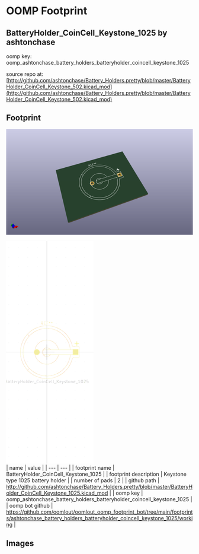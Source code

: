 # OOMP Footprint  
## BatteryHolder_CoinCell_Keystone_1025  by ashtonchase  
  
oomp key: oomp_ashtonchase_battery_holders_batteryholder_coincell_keystone_1025  
  
source repo at: [http://github.com/ashtonchase/Battery_Holders.pretty/blob/master/BatteryHolder_CoinCell_Keystone_502.kicad_mod](http://github.com/ashtonchase/Battery_Holders.pretty/blob/master/BatteryHolder_CoinCell_Keystone_502.kicad_mod)  
## Footprint  
  
[![working_kicad_pcb_3d.png](working_kicad_pcb_3d_600.png)](working_kicad_pcb_3d.png)  
  
[![working.png](working_600.png)](working.png)  
| name | value | 
| --- | --- | 
| footprint name | BatteryHolder_CoinCell_Keystone_1025 | 
| footprint description | Keystone type 1025 battery holder | 
| number of pads | 2 | 
| github path | http://github.com/ashtonchase/Battery_Holders.pretty/blob/master/BatteryHolder_CoinCell_Keystone_1025.kicad_mod | 
| oomp key | oomp_ashtonchase_battery_holders_batteryholder_coincell_keystone_1025 | 
| oomp bot github | https://github.com/oomlout/oomlout_oomp_footprint_bot/tree/main/footprints/ashtonchase_battery_holders_batteryholder_coincell_keystone_1025/working | 
## Images  
